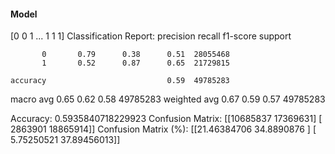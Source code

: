 #### Model
[0 0 1 ... 1 1 1]
Classification Report:
              precision    recall  f1-score   support

           0       0.79      0.38      0.51  28055468
           1       0.52      0.87      0.65  21729815

    accuracy                           0.59  49785283
   macro avg       0.65      0.62      0.58  49785283
weighted avg       0.67      0.59      0.57  49785283

Accuracy: 0.5935840718229923
Confusion Matrix:
[[10685837 17369631]
 [ 2863901 18865914]]
Confusion Matrix (%):
[[21.46384706 34.8890876 ]
 [ 5.75250521 37.89456013]]
